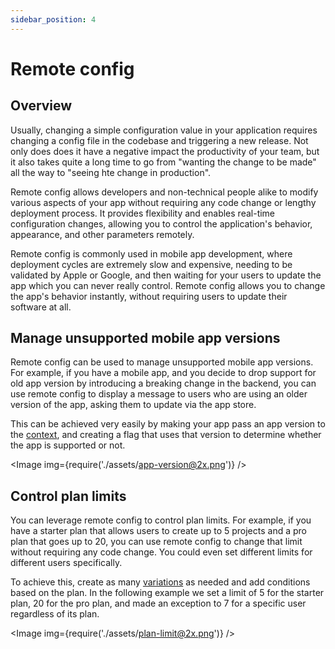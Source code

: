 ```yaml
---
sidebar_position: 4
---
```


# Remote config

## Overview

Usually, changing a simple configuration value in your application requires changing a config file in the codebase and triggering a new release. Not only does does it have a negative impact the productivity of your team, but it also takes quite a long time to go from "wanting the change to be made" all the way to "seeing hte change in production".

Remote config allows developers and non-technical people alike to modify various aspects of your app without requiring any code change or lengthy deployment process. It provides flexibility and enables real-time configuration changes, allowing you to control the application's behavior, appearance, and other parameters remotely.


Remote config is commonly used in mobile app development, where deployment cycles are extremely slow and expensive, needing to be validated by Apple or Google, and then waiting for your users to update the app which you can never really control. Remote config allows you to change the app's behavior instantly, without requiring users to update their software at all.

## Manage unsupported mobile app versions

Remote config can be used to manage unsupported mobile app versions. For example, if you have a mobile app, and you decide to drop support for old app version by introducing a breaking change in the backend, you can use remote config to display a message to users who are using an older version of the app, asking them to update via the app store.

This can be achieved very easily by making your app pass an app version to the [context](../concepts/context), and creating a flag that uses that version to determine whether the app is supported or not.

<Image img={require('./assets/app-version@2x.png')} />

## Control plan limits

You can leverage remote config to control plan limits. For example, if you have a starter plan that allows users to create up to 5 projects and a pro plan that goes up to 20, you can use remote config to change that limit without requiring any code change. You could even set different limits for different users specifically.

To achieve this, create as many [variations](../concepts/variations) as needed and add conditions based on the plan. In the following example we set a limit of 5 for the starter plan, 20 for the pro plan, and made an exception to 7 for a specific user regardless of its plan.

<Image img={require('./assets/plan-limit@2x.png')} />
